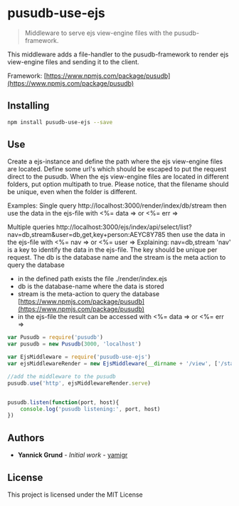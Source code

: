 # pusudb-use-ejs

> Middleware to serve ejs view-engine files with the pusudb-framework.

This middleware adds a file-handler to the pusudb-framework to render ejs view-engine files and sending it to the client.

Framework: [https://www.npmjs.com/package/pusudb](https://www.npmjs.com/package/pusudb)

<a name="installing"></a>
## Installing

```sh
npm install pusudb-use-ejs --save
```

## Use

Create a ejs-instance and define the path where the ejs view-engine files are located. Define some url's which should be escaped to put the request direct to the pusudb. When the ejs view-engine files are located in different folders, put option multipath to true. Please notice, that the filename should be unique, even when the folder is different.

Examples:
Single query
http://localhost:3000/render/index/db/stream then use the data in the ejs-file with <%= data => or <%= err =>

Multiple queries
http://localhost:3000/ejs/index/api/select/list?nav=db,stream&user=db,get,key+person:AEYC8Y785 then use the data in the ejs-file with <%= nav => or <%= user =>
Explaining: nav=db,stream 'nav' is a key to identify the data in the ejs-file. The key should be unique per request. The db is the database name and the stream is the meta action to query the database


* in the defined path exists the file ./render/index.ejs
* db is the database-name where the data is stored
* stream is the meta-action to query the database [https://www.npmjs.com/package/pusudb](https://www.npmjs.com/package/pusudb)
* in the ejs-file the result can be accessed with <%= data => or <%= err =>

```js
var Pusudb = require('pusudb')
var pusudb = new Pusudb(3000, 'localhost')

var EjsMiddleware = require('pusudb-use-ejs')
var ejsMiddlewareRender = new EjsMiddleware(__dirname + '/view', ['/static', /* blocked pathnames */], { prefix : '/path' }) 

//add the middleware to the pusudb
pusudb.use('http', ejsMiddlewareRender.serve)


pusudb.listen(function(port, host){
    console.log('pusudb listening:', port, host)
})
```
<a name="authors"></a>

## Authors

* **Yannick Grund** - *Initial work* - [yamigr](https://github.com/yamigr)

<a name="license"></a>

## License

This project is licensed under the MIT License

